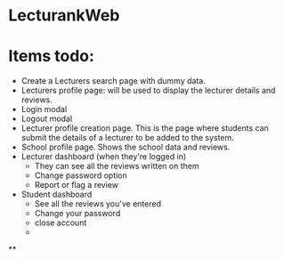 # LecturankWeb

# Items todo:

- Create a Lecturers search page with dummy data.
- Lecturers profile page: will be used to display the lecturer details and reviews.
- Login modal
- Logout modal
- Lecturer profile creation page. This is the page where students can submit the details of a lecturer to be added to the system.
- School profile page. Shows the school data and reviews.
- Lecturer dashboard (when they're logged in)
	- They can see all the reviews written on them
	- Change password option
	- Report or flag a review
- Student dashboard
	- See all the reviews you've entered
	- Change your password
	- close account
	- 
**
